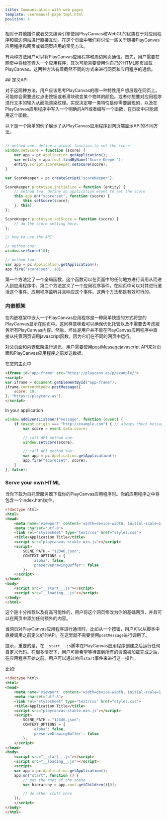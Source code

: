 ```yaml
---
title: Communication with web pages
template: usermanual-page.tmpl.html
position: 4
---
```


相对于其他插件或者交叉编译引擎使用PlsyCanvas和WebGL的优势在于对应用程序和周边网站进行直接互动。在这个页面中我们将讨论一些关于链接PlayCanvas应用程序和网页或者网页应用的常见方法。

有两种方法用户可以将PlayCanvas应用程序和周边网页通信。首先，用户需要在网页中将标签嵌入一个应用程序，其次可能需要使用你自己的HTML网页加载PlayCanvas。这两种方法有着截然不同的方式来进行网页和应用程序的通信。

## 定义API

对于这两种方法，用户应该思考PlayCanvas的哪一种特性用户想展现在网页上。可能你会需要通过点击按钮或者滑块改变某个物体的颜色。或者你想要对应用程序进行文本的输入从而能渲染纹理。实现决定哪一类特性是你需要展现的，以及在PlayCanvas应用程序中写入一个明确的API或者编写一个函数，在页面中只能调用这个函数。

以下是一个简单的例子展示了从PlayCanvas应用程序到网页端显示API的不同方法。

```javascript

// method one: define a global function to set the score
window.setScore = function (score) {
    var app = pc.Application.getApplication();
    var entity = app.root.findByName("Score Keeper");
    entity.script.scoreKeeper.setScore(score);
}

var ScoreKeeper = pc.createScript("scoreKeeper");

ScoreKeeper.prototype.initialize = function (entity) {
    // method two: define an application event to set the score
    this.app.on("score:set", function (score) {
        this.setScore(score);
    }, this);
};

ScoreKeeper.prototype.setScore = function (score) {
    // do the score setting here.
};

// how to use the API:

// method one:
window.setScore(10);

// method two:
var app = pc.Application.getApplication();
app.fire("score:set", 10);

```

第一个方法定了一个全局函数，这个函数可以在页面中的任何地方进行调用从而进入到应用程序中。第二个方法定义了一个应用程序事件，在网页中可以对其进行激活这个事件。应用程序监听并且响应这个事件。这两个方法都是有效可行的。

### 内嵌框架

在内嵌框架中嵌入一个PlayCanvas应用程序是一种简单快捷的方式将您的PlayCanvas显示在网页中。这同样意味着可以确保优化托管以及不需要去考虑服务所有PlayCanvas内容。然后，坏处是用户并不能在PlayCanvas应用程序中直接从托管网页调用javascript函数，因为它们在不同的网页中运行。

对父页面和内嵌框架进行通讯，用户需要使用[postMessage][1]javascript API来对页面和PlayCanvas应用程序之前发送数据。

在您的主页中

```html
<iframe id="app-frame" src="https://playcanv.as/p/example/">
<script>
var iframe = document.getElementById("app-frame");
iframe.contentWindow.postMessage({
    score: 10,
}, "https://playcanv.as");
</script>
```

In your application
```javascript
window.addEventListener("message", function (event) {
    if (event.origin === "http://example.com") { // always check message came from your website
        var score = event.data.score;

        // call API method one:
        window.setScore(score);

        // call API method two:
        var app = pc.Application.getApplication();
        app.fire("score:set", score);
    }
}, false);
```

### Serve your own HTML

当你下载为自托管服务器下载你的PlayCanvas应用程序时。你的应用程序之中将包含一个index.html文件。

```html
<!doctype html>
<html>
<head>
    <meta name='viewport' content='width=device-width, initial-scale=1, maximum-scale=1, minimum-scale=1, user-scalable=no' />
    <meta charset='utf-8'>
    <link rel="stylesheet" type="text/css" href="styles.css">
    <title>Application Title</title>
    <script src="playcanvas-stable.min.js"></script>
    <script>
        SCENE_PATH = "12346.json";
        CONTEXT_OPTIONS = {
            'alpha': false,
            'preserveDrawingBuffer': false
        };
    </script>
</head>
<body>
    <script src="__start__.js"></script>
    <script src="__loading__.js"></script>
</body>
</html>
```

这个是十分推荐以及有高可能性的，用户将这个网页修改为你的基础网页，并且可以在网页中添加任何额外的内容。

当网页对PlayCanvas应用程序进行通讯时，比如从一个按钮，用户可以从脚本中直接调用之前定义好的API。在这里就不需要使用`postMessage`进行调用了。

提示，重要的是，在`__start__.js`脚本在PlayCanvas应用程序创建之后运行任何自定义代码。在很多情况下，用户可能希望等待直到所有的资源被加载完成之后，在应用程序开始之前。用户可以通过响应`start`事件来进行这一操作。

比如:

```html
<!doctype html>
<html>
<head>
    <meta name='viewport' content='width=device-width, initial-scale=1, maximum-scale=1, minimum-scale=1, user-scalable=no' />
    <meta charset='utf-8'>
    <link rel="stylesheet" type="text/css" href="styles.css">
    <title>Application Title</title>
    <script src="playcanvas-stable.min.js"></script>
    <script>
        SCENE_PATH = "12346.json";
        CONTEXT_OPTIONS = {
            'alpha': false,
            'preserveDrawingBuffer': false
        };
    </script>
</head>
<body>
    <script src="__start__.js"></script>
    <script src="__loading__.js"></script>
    <script>
    var app = pc.Application.getApplication();
    app.on("start", function () {
        // get the root of the scene.
        var hierarchy = app.root.getChildren()[0];

        // do other stuff here
    });
    </script>
</body>
</html>
```

[1]: https://developer.mozilla.org/en-US/docs/Web/API/Window/postMessage

